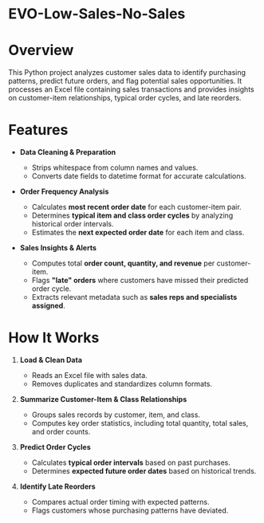 # EVO-Low-Sales-No-Sales


# Overview
This Python project analyzes customer sales data to identify purchasing patterns, predict future orders, and flag potential sales opportunities. It processes an Excel file containing sales transactions and provides insights on customer-item relationships, typical order cycles, and late reorders.

# Features
- **Data Cleaning & Preparation**  
  - Strips whitespace from column names and values.  
  - Converts date fields to datetime format for accurate calculations.  

- **Order Frequency Analysis**  
  - Calculates **most recent order date** for each customer-item pair.  
  - Determines **typical item and class order cycles** by analyzing historical order intervals.  
  - Estimates the **next expected order date** for each item and class.

- **Sales Insights & Alerts**  
  - Computes total **order count, quantity, and revenue** per customer-item.  
  - Flags **"late" orders** where customers have missed their predicted order cycle.  
  - Extracts relevant metadata such as **sales reps and specialists assigned**.  

# How It Works
1. **Load & Clean Data**  
   - Reads an Excel file with sales data.  
   - Removes duplicates and standardizes column formats.  

2. **Summarize Customer-Item & Class Relationships**  
   - Groups sales records by customer, item, and class.  
   - Computes key order statistics, including total quantity, total sales, and order counts.  

3. **Predict Order Cycles**  
   - Calculates **typical order intervals** based on past purchases.  
   - Determines **expected future order dates** based on historical trends.  

4. **Identify Late Reorders**  
   - Compares actual order timing with expected patterns.  
   - Flags customers whose purchasing patterns have deviated.  




